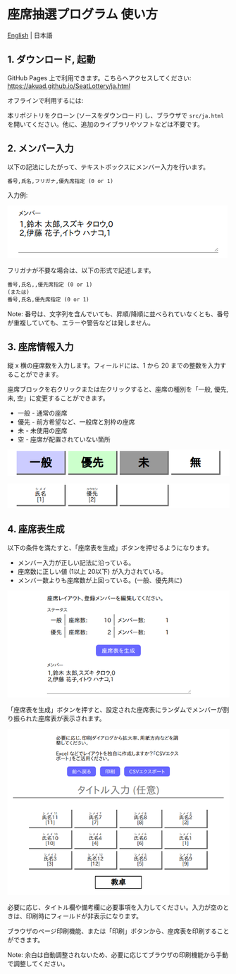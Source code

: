 # 座席抽選プログラム 使い方

[English](./) \| 日本語

## 1. ダウンロード, 起動

GitHub Pages 上で利用できます。こちらへアクセスしてください: <https://akuad.github.io/SeatLottery/ja.html>

オフラインで利用するには:

本リポジトリをクローン (ソースをダウンロード) し、ブラウザで `src/ja.html` を開いてください。他に、追加のライブラリやソフトなどは不要です。

## 2. メンバー入力

以下の記法にしたがって、テキストボックスにメンバー入力を行います。

```txt
番号,氏名,フリガナ,優先席指定 (0 or 1)
```

入力例:

![Screen - Member input](./images-ja/screen-ja-2-member.webp)

フリガナが不要な場合は、以下の形式で記述します。

```txt
番号,氏名,,優先席指定 (0 or 1)
(または)
番号,氏名,優先席指定 (0 or 1)
```

Note: 番号は、文字列を含んでいても、昇順/降順に並べられていなくとも、番号が重複していても、エラーや警告などは発しません。

## 3. 座席情報入力

縦 x 横の座席数を入力します。フィールドには、1 から 20 までの整数を入力することができます。

座席ブロックを右クリックまたは左クリックすると、座席の種別を「一般, 優先, 未, 空」に変更することができます。

* 一般 - 通常の座席
* 優先 - 前方希望など、一般席と別枠の座席
* 未 - 未使用の座席
* 空 - 座席が配置されていない箇所

![Screen - Seat sample (edit)](./images-ja/screen-ja-3-seatedit.webp)

![Screen - Seat sample (result)](./images-ja/screen-ja-4-seatsample.webp)

## 4. 座席表生成

以下の条件を満たすと、「座席表を生成」ボタンを押せるようになります。

* メンバー入力が正しい記法に沿っている。
* 座席数に正しい値 (1以上 20以下) が入力されている。
* メンバー数よりも座席数が上回っている。(一般、優先共に)

![Screen - Seat table generate](./images-ja/screen-ja-5-generate.webp)

「座席表を生成」ボタンを押すと、設定された座席表にランダムでメンバーが割り振られた座席表が表示されます。

![Screen - Result](./images-ja/screen-ja-6-result.webp)

必要に応じ、タイトル欄や備考欄に必要事項を入力してください。入力が空のときは、印刷時にフィールドが非表示になります。

ブラウザのページ印刷機能、または「印刷」ボタンから、座席表を印刷することができます。

Note: 余白は自動調整されないため、必要に応じてブラウザの印刷機能から手動で調整してください。
